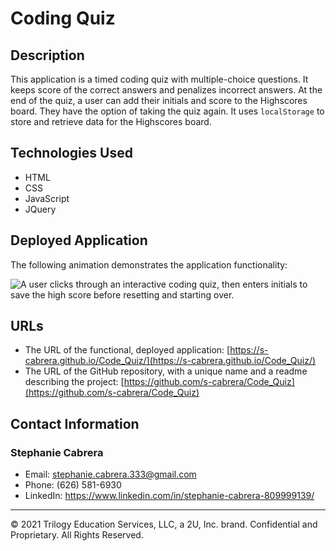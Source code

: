 # Coding Quiz

## Description

This application is a timed coding quiz with multiple-choice questions. It keeps score of the correct answers and penalizes incorrect answers. At the end of the quiz, a user can add their initials and score to the Highscores board. They have the option of taking the quiz again. It uses `localStorage` to store and retrieve data for the Highscores board.

## Technologies Used
* HTML
* CSS
* JavaScript
* JQuery


## Deployed Application

The following animation demonstrates the application functionality:

![A user clicks through an interactive coding quiz, then enters initials to save the high score before resetting and starting over.](./assets/demo.gif)

## URLs

* The URL of the functional, deployed application: [https://s-cabrera.github.io/Code_Quiz/](https://s-cabrera.github.io/Code_Quiz/)
* The URL of the GitHub repository, with a unique name and a readme describing the project: [https://github.com/s-cabrera/Code_Quiz](https://github.com/s-cabrera/Code_Quiz)

## Contact Information
### Stephanie Cabrera
* Email: stephanie.cabrera.333@gmail.com
* Phone: (626) 581-6930
* LinkedIn: https://www.linkedin.com/in/stephanie-cabrera-809999139/
---

© 2021 Trilogy Education Services, LLC, a 2U, Inc. brand. Confidential and Proprietary. All Rights Reserved.
